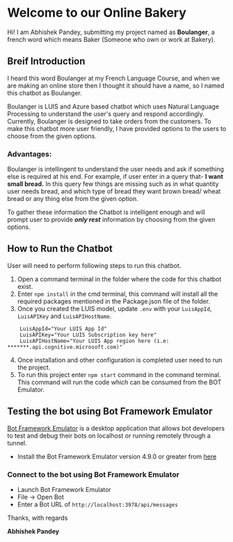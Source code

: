 # Welcome to our Online Bakery

Hi! I am Abhishek Pandey, submitting my project named as **Boulanger**, a french word which means Baker (Someone who own or work at Bakery). 

## Breif Introduction
I heard this word Boulanger at my French Language Course, and when we are making an online store then I thought it should have a name, so I named this chatbot as Boulanger.

Boulanger is LUIS and Azure based chatbot which uses Natural Language Processing to understand the user's query and respond accordingly. Currently, Boulanger is designed to take orders from the customers. To make this chatbot more user friendly, I have provided options to the users to choose from the given options.

### Advantages:
Boulanger is intellingent to understand the user needs and ask if something else is required at his end. For example, if user enter in a query that- **I want small bread.** In this query few things are missing such as in what quantity user needs bread, and which type of bread they want brown bread/ wheat bread or any thing else from the given option. 

To gather these information the Chatbot is intelligent enough and will prompt user to provide ***only rest*** information by choosing from the given options.

## How to Run the Chatbot
User will need to perform following steps to run this chatbot.

 1. Open a command terminal in the folder where the code for this chatbot exist.
 2. Enter `npm install` in the cmd terminal, this command will install all the required packages mentioned in the Package.json file of the folder.
 3. Once you created the LUIS model, update `.env` with your `LuisAppId`, `LuisAPIKey` and `LuisAPIHostName`. 
```text
	LuisAppId="Your LUIS App Id"
	LuisAPIKey="Your LUIS Subscription key here"
	LuisAPIHostName="Your LUIS App region here (i.e: *******.api.cognitive.microsoft.com)"
```
 4. Once installation and other configuration is completed user need to run the project.
 5. To run this project enter `npm start` command in the command terminal. This command will run the code which can be consumed from the BOT Emulator.
## Testing the bot using Bot Framework Emulator

[Bot Framework Emulator](https://github.com/microsoft/botframework-emulator) is a desktop application that allows bot developers to test and debug their bots on localhost or running remotely through a tunnel.

- Install the Bot Framework Emulator version 4.9.0 or greater from [here](https://github.com/Microsoft/BotFramework-Emulator/releases)

### Connect to the bot using Bot Framework Emulator
- Launch Bot Framework Emulator
- File -> Open Bot
- Enter a Bot URL of `http://localhost:3978/api/messages`


Thanks, with regards

**Abhishek Pandey**
